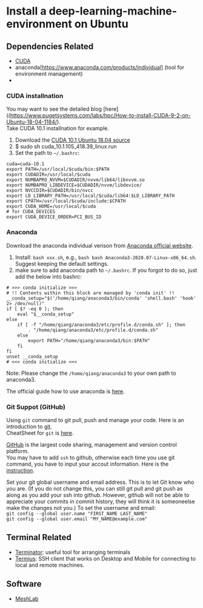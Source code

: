 # Install a deep-learning-machine-environment on Ubuntu

## Dependencies Related
- [CUDA](https://developer.nvidia.com/cuda-10.1-download-archive-base)  
- anaconda[https://www.anaconda.com/products/individual] (tool for environment management)
-
 
### CUDA installnation
You may want to see the detailed blog [here]((https://www.pugetsystems.com/labs/hpc/How-to-install-CUDA-9-2-on-Ubuntu-18-04-1184/).   
Take CUDA 10.1 installnation for example. 
1. Download the [CUDA 10.1 Ubuntu 18.04 source](https://developer.nvidia.com/cuda-10.1-download-archive-base?target_os=Linux&target_arch=x86_64&target_distro=Ubuntu&target_version=1804&target_type=runfilelocal)  
2. $ sudo sh cuda_10.1.105_418.39_linux.run   
3. Set the path to `~/.bashrc`:
```
cuda=cuda-10.1
export PATH=/usr/local/$cuda/bin:$PATH
export CUDADIR=/usr/local/$cuda
export NUMBAPRO_NVVM=$CUDADIR/nvvm/lib64/libnvvm.so
export NUMBAPRO_LIBDEVICE=$CUDADIR/nvvm/libdevice/
export NVCCDIR=$CUDADIR/bin/nvcc
export LD_LIBRARY_PATH=/usr/local/$cuda/lib64:$LD_LIBRARY_PATH
export CPATH=/usr/local/$cuda/include:$CPATH
export CUDA_HOME=/usr/local/$cuda
# for CUDA_DEVICES
export CUDA_DEVICE_ORDER=PCI_BUS_ID
```   

### Anaconda
Download the anaconda individual verison from [Anaconda official website](https://www.anaconda.com/products/individual).   
1. Install: `bash xxx.sh`, e.g., `bash bash Anaconda3-2020.07-Linux-x86_64.sh`. Suggest keeping the default settings.   
2. make sure to add anaconda path to `~/.bashrc`. If you forgot to do so, just add the below into bashrc:  
```
# >>> conda initialize >>>
# !! Contents within this block are managed by 'conda init' !!
__conda_setup="$('/home/qiang/anaconda3/bin/conda' 'shell.bash' 'hook' 2> /dev/null)"
if [ $? -eq 0 ]; then
    eval "$__conda_setup"
else
    if [ -f "/home/qiang/anaconda3/etc/profile.d/conda.sh" ]; then
        . "/home/qiang/anaconda3/etc/profile.d/conda.sh"
    else
        export PATH="/home/qiang/anaconda3/bin:$PATH"
    fi
fi
unset __conda_setup
# <<< conda initialize <<<
```
Note: Please change the `/home/qiang/anaconda3` to your own path to anaconda3.  

The official guide how to use anaconda is [here](https://docs.conda.io/projects/conda/en/latest/user-guide/tasks/manage-environments.html).  


### Git Suppot (GitHub) 
Using `git` command to git pull, push and manage your code. 
Here is an introduction to [git](https://product.hubspot.com/blog/git-and-github-tutorial-for-beginners).  
CheatSheet for `git` is [here](https://education.github.com/git-cheat-sheet-education.pdf).   

[GitHub](https://github.com/) is the largest code sharing, management and version control platform.  
You may have to add `ssh` to github, otherwise each time you use git command, you have to input your accout information. Here is the [instruction](https://docs.github.com/en/free-pro-team@latest/github/authenticating-to-github/adding-a-new-ssh-key-to-your-github-account).  

Set your git global username and email address. This is to let Git know who you are. (If you do not change this, you can still git pull and git push as along as you add your ssh into github. However, github will not be able to appreciate your commits in commit history, they will think it is someoneelse make the changes not you.) To set the username and email:  
`git config --global user.name "FIRST_NAME LAST_NAME"`  
`git config --global user.email "MY_NAME@example.com"`  


## Terminal Related 
- [Terminator](https://gnometerminator.blogspot.com/p/introduction.html): useful tool for arranging terminals  
- [Termius](https://termius.com/): SSH client that works on Desktop and Mobile for connecting to local and remote machines. 

### 

## Software
- [MeshLab](https://snapcraft.io/install/meshlab/ubuntu) 

